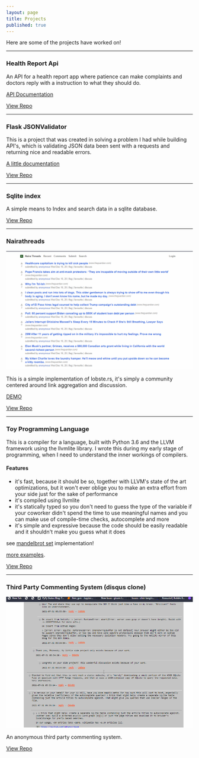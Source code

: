```yaml
---
layout: page
title: Projects
published: true
---
```


Here are some of the projects have worked on!

-----

### Health Report Api

An API for a health report app where patience can make complaints and doctors reply with a instruction to what they should do.

[API Documentation](https://documenter.getpostman.com/view/14039622/TzeTKVio)

[View Repo](https://github.com/keosariel/health-report-api-project)

-----

### Flask JSONValidator

This is a project that was created in solving a problem I had while building API's, which is
validating JSON data been sent with a requests and returning nice and readable errors.

[A little documentation](https://github.com/keosariel/flask_jsonvalidator#readme)

[View Repo](https://github.com/keosariel/flask_jsonvalidator)

-----

### Sqlite index

A simple means to Index and search data in a sqlite database.

[View Repo](https://github.com/keosariel/sqlite-index)

-----

### Nairathreads

![Nairathreads image demo](https://github.com/keosariel/nairathreads/raw/master/sample.png)

This is a simple implementation of lobste.rs, it's simply a community centered around link aggregation and discussion.

[DEMO](https://nairathreads.herokuapp.com/top)

[View Repo](https://github.com/keosariel/nairathreads)

-----
### Toy Programming Language

This is a compiler for a language, built with Python 3.6 and the LLVM framework using the llvmlite library.
I wrote this during my early stage of programming, when I need to understand the inner workings of compilers.

#### Features

* it's fast, because it should be so, together with LLVM's state of the art optimizations, but it won't ever oblige you to make an extra effort from your side just for the sake of performance
* it's compiled using llvmlite
* it's statically typed so you don't need to guess the type of the variable if your coworker didn't spend the time to use meaningful names and you can make use of compile-time checks, autocomplete and more
* it's simple and expressive because the code should be easily readable and it shouldn't make you guess what it does

see [mandelbrot set](https://github.com/keosariel/Programming-language-in-python-using-llvmlite/blob/main/test/mandelbrot_set.test) implementation!

[more examples](https://github.com/keosariel/Programming-language-in-python-using-llvmlite/tree/main/test).

[View Repo](https://github.com/keosariel/Programming-language-in-python-using-llvmlit)

-----

### Third Party Commenting System (disqus clone)

![disqus clone demo gif](https://github.com/keosariel/disqus-hackernews-commenting-clone/raw/master/disqus-clone-demo.gif)

An anonymous third party commenting system.

[View Repo](https://github.com/keosariel/disqus-hackernews-commenting-clone)
